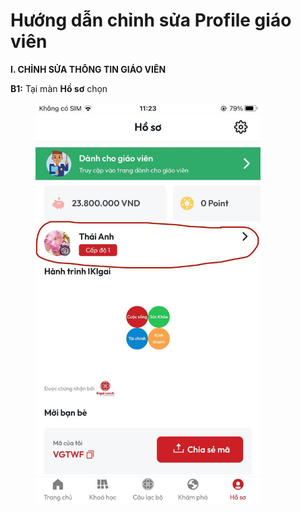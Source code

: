 # Hướng dẫn chỉnh sửa Profile giáo viên

**I. CHỈNH SỬA THÔNG TIN GIÁO VIÊN**

**B1:** Tại màn **Hồ sơ** chọn&#x20;

<figure><img src="../.gitbook/assets/photo_2024-06-27_11-40-52.jpg" alt="" width="360"><figcaption></figcaption></figure>
